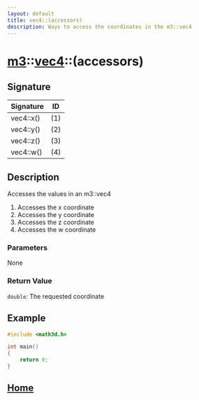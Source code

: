 ```yaml
---
layout: default
title: vec4::(accessors)
description: Ways to access the coordinates in the m3::vec4
---
```


# [m3](https://developergy.github.io/math3d/)::[vec4](../../types/vec4.md)::(accessors)

## Signature

| Signature | ID |
| --- | --- |
| vec4::x() | \(1\) |
| vec4::y() | \(2\) |
| vec4::z() | \(3\) |
| vec4::w() | \(4\) |

## Description

Accesses the values in an m3::vec4
1. Accesses the x coordinate  
2. Accesses the y coordinate
3. Accesses the z coordinate
4. Accesses the w coordinate

### Parameters

None

### Return Value

`double`: The requested coordinate

## Example

```c++
#include <math3d.h>

int main()
{
    return 0;
}
```

## [Home](https://developergy.github.io/math3d/)